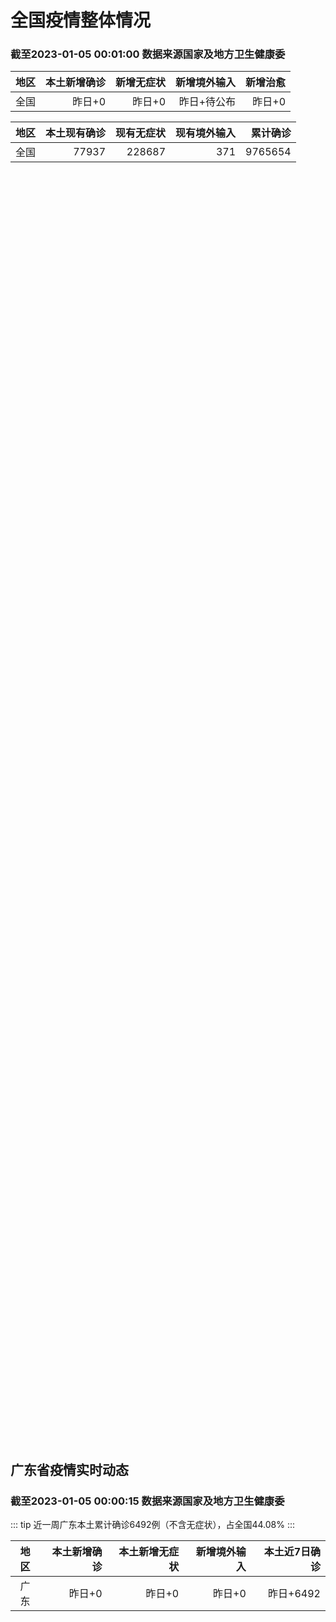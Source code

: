 
# 全国疫情整体情况
### 截至2023-01-05 00:01:00 数据来源国家及地方卫生健康委

|地区|本土新增确诊|新增无症状|新增境外输入|新增治愈|
|:--:|---:|---:|---:|---:|
|全国|昨日+0|昨日+0|昨日+待公布|昨日+0|

|地区|本土现有确诊|现有无症状|现有境外输入|累计确诊|
|:--:|---:|---:|---:|---:|
|全国|77937|228687|371|9765654|

<ChinaMap :dataList="dataList" :title="title"/>

<div id="chinaDayModify" style="width:100%;height:500px;margin-bottom:10px;"></div>
<div id="chinaAddHistoryData" style="width:100%;height:500px;margin-bottom:10px;"></div>
<div id="chinaNowHistoryData" style="width:100%;height:500px;margin-bottom:10px;"></div>
<div id="chinaTotalHistoryData" style="width:100%;height:500px;margin-bottom:10px;"></div>


## 广东省疫情实时动态
### 截至2023-01-05 00:00:15 数据来源国家及地方卫生健康委

::: tip 近一周广东本土累计确诊6492例（不含无症状），占全国44.08%
:::

|地区|本土新增确诊|本土新增无症状|新增境外输入|本土近7日确诊|
|:--:|---:|---:|---:|---:|
|广东|昨日+0|昨日+0|昨日+0|昨日+6492|

<div id="guangdongModify" style="width:100%;height:500px;margin-bottom:10px;"></div>
<div id="guangdongTotalHistory" style="width:100%;height:500px;margin-bottom:10px;"></div>
<div id="guangzhouModifyHistory" style="width:100%;height:500px;margin-bottom:10px;"></div>


<script>
import * as echarts from 'echarts'
export default {
  data(){
    return {
      title: '新增本土确诊',
      dataList: [{name: '台湾', value: 0, addList: []},{name: '香港', value: 0, addList: []},{name: '广东', value: 0, addList: []},{name: '湖北', value: 0, addList: []},{name: '上海', value: 0, addList: []},{name: '吉林', value: 0, addList: []},{name: '四川', value: 0, addList: []},{name: '重庆', value: 0, addList: []},{name: '福建', value: 0, addList: []},{name: '海南', value: 0, addList: []},{name: '河南', value: 0, addList: []},{name: '北京', value: 0, addList: []},{name: '内蒙古', value: 0, addList: []},{name: '云南', value: 0, addList: []},{name: '浙江', value: 0, addList: []},{name: '陕西', value: 0, addList: []},{name: '黑龙江', value: 0, addList: []},{name: '山西', value: 0, addList: []},{name: '山东', value: 0, addList: []},{name: '湖南', value: 0, addList: []},{name: '江苏', value: 0, addList: []},{name: '广西', value: 0, addList: []},{name: '天津', value: 0, addList: []},{name: '辽宁', value: 0, addList: []},{name: '河北', value: 0, addList: []},{name: '澳门', value: 0, addList: []},{name: '新疆', value: 0, addList: []},{name: '江西', value: 0, addList: []},{name: '贵州', value: 0, addList: []},{name: '安徽', value: 0, addList: []},{name: '甘肃', value: 0, addList: []},{name: '西藏', value: 0, addList: []},{name: '青海', value: 0, addList: []},{name: '宁夏', value: 0, addList: []},{name: '南海诸岛', value: 0, addList: []}]
    }
  },
  mounted () {
    const themeObj = {"color":["#2ec7c9","#b6a2de","#5ab1ef","#ffb980","#d87a80","#8d98b3","#e5cf0d","#97b552","#95706d","#dc69aa","#07a2a4","#9a7fd1","#588dd5","#f5994e","#c05050","#59678c","#c9ab00","#7eb00a","#6f5553","#c14089"],"backgroundColor":"rgba(0,0,0,0)","textStyle":{},"title":{"textStyle":{"color":"#008acd"},"subtextStyle":{"color":"#aaaaaa"}},"line":{"itemStyle":{"borderWidth":1},"lineStyle":{"width":2},"symbolSize":3,"symbol":"emptyCircle","smooth":true},"radar":{"itemStyle":{"borderWidth":1},"lineStyle":{"width":2},"symbolSize":3,"symbol":"emptyCircle","smooth":true},"bar":{"itemStyle":{"barBorderWidth":0,"barBorderColor":"#ccc"}},"pie":{"itemStyle":{"borderWidth":0,"borderColor":"#ccc"}},"scatter":{"itemStyle":{"borderWidth":0,"borderColor":"#ccc"}},"boxplot":{"itemStyle":{"borderWidth":0,"borderColor":"#ccc"}},"parallel":{"itemStyle":{"borderWidth":0,"borderColor":"#ccc"}},"sankey":{"itemStyle":{"borderWidth":0,"borderColor":"#ccc"}},"funnel":{"itemStyle":{"borderWidth":0,"borderColor":"#ccc"}},"gauge":{"itemStyle":{"borderWidth":0,"borderColor":"#ccc"}},"candlestick":{"itemStyle":{"color":"#d87a80","color0":"#2ec7c9","borderColor":"#d87a80","borderColor0":"#2ec7c9","borderWidth":1}},"graph":{"itemStyle":{"borderWidth":0,"borderColor":"#ccc"},"lineStyle":{"width":1,"color":"#aaaaaa"},"symbolSize":3,"symbol":"emptyCircle","smooth":true,"color":["#2ec7c9","#b6a2de","#5ab1ef","#ffb980","#d87a80","#8d98b3","#e5cf0d","#97b552","#95706d","#dc69aa","#07a2a4","#9a7fd1","#588dd5","#f5994e","#c05050","#59678c","#c9ab00","#7eb00a","#6f5553","#c14089"],"label":{"color":"#eeeeee"}},"map":{"itemStyle":{"areaColor":"#dddddd","borderColor":"#eeeeee","borderWidth":0.5},"label":{"color":"#d87a80"},"emphasis":{"itemStyle":{"areaColor":"rgba(254,153,78,1)","borderColor":"#444","borderWidth":1},"label":{"color":"rgb(100,0,0)"}}},"geo":{"itemStyle":{"areaColor":"#dddddd","borderColor":"#eeeeee","borderWidth":0.5},"label":{"color":"#d87a80"},"emphasis":{"itemStyle":{"areaColor":"rgba(254,153,78,1)","borderColor":"#444","borderWidth":1},"label":{"color":"rgb(100,0,0)"}}},"categoryAxis":{"axisLine":{"show":true,"lineStyle":{"color":"#008acd"}},"axisTick":{"show":true,"lineStyle":{"color":"#333"}},"axisLabel":{"show":true,"color":"#333"},"splitLine":{"show":false,"lineStyle":{"color":["#eee"]}},"splitArea":{"show":false,"areaStyle":{"color":["rgba(250,250,250,0.3)","rgba(200,200,200,0.3)"]}}},"valueAxis":{"axisLine":{"show":true,"lineStyle":{"color":"#008acd"}},"axisTick":{"show":true,"lineStyle":{"color":"#333"}},"axisLabel":{"show":true,"color":"#333"},"splitLine":{"show":true,"lineStyle":{"color":["#eee"]}},"splitArea":{"show":true,"areaStyle":{"color":["rgba(250,250,250,0.3)","rgba(200,200,200,0.3)"]}}},"logAxis":{"axisLine":{"show":true,"lineStyle":{"color":"#008acd"}},"axisTick":{"show":true,"lineStyle":{"color":"#333"}},"axisLabel":{"show":true,"color":"#333"},"splitLine":{"show":true,"lineStyle":{"color":["#eee"]}},"splitArea":{"show":true,"areaStyle":{"color":["rgba(250,250,250,0.3)","rgba(200,200,200,0.3)"]}}},"timeAxis":{"axisLine":{"show":true,"lineStyle":{"color":"#008acd"}},"axisTick":{"show":true,"lineStyle":{"color":"#333"}},"axisLabel":{"show":true,"color":"#333"},"splitLine":{"show":true,"lineStyle":{"color":["#eee"]}},"splitArea":{"show":false,"areaStyle":{"color":["rgba(250,250,250,0.3)","rgba(200,200,200,0.3)"]}}},"toolbox":{"iconStyle":{"borderColor":"#2ec7c9"},"emphasis":{"iconStyle":{"borderColor":"#18a4a6"}}},"legend":{"textStyle":{"color":"#333333"}},"tooltip":{"axisPointer":{"lineStyle":{"color":"#008acd","width":"1"},"crossStyle":{"color":"#008acd","width":"1"}}},"timeline":{"lineStyle":{"color":"#008acd","width":1},"itemStyle":{"color":"#008acd","borderWidth":1},"controlStyle":{"color":"#008acd","borderColor":"#008acd","borderWidth":0.5},"checkpointStyle":{"color":"#2ec7c9","borderColor":"#2ec7c9"},"label":{"color":"#008acd"},"emphasis":{"itemStyle":{"color":"#a9334c"},"controlStyle":{"color":"#008acd","borderColor":"#008acd","borderWidth":0.5},"label":{"color":"#008acd"}}},"visualMap":{"color":["#5ab1ef","#e0ffff"]},"dataZoom":{"backgroundColor":"rgba(47,69,84,0)","dataBackgroundColor":"#efefff","fillerColor":"rgba(182,162,222,0.2)","handleColor":"#008acd","handleSize":"100%","textStyle":{"color":"#333333"}},"markPoint":{"label":{"color":"#eeeeee"},"emphasis":{"label":{"color":"#eeeeee"}}}}

    echarts.registerTheme('dark', (themeObj))

    this.chartChDay = echarts.init(document.getElementById("chinaDayModify"), "dark")
,this.chartChAdd = echarts.init(document.getElementById("chinaAddHistoryData"), "dark")
,this.chartChNow = echarts.init(document.getElementById("chinaNowHistoryData"), "dark")
,this.chartChTotal = echarts.init(document.getElementById("chinaTotalHistoryData"), "dark")
,this.chartGdMod = echarts.init(document.getElementById("guangdongModify"), "dark")
,this.chartGdTotal = echarts.init(document.getElementById("guangdongTotalHistory"), "dark")
,this.chartGzMod = echarts.init(document.getElementById("guangzhouModifyHistory"), "dark")


    const option_gd_mod = {
      title: {
        text: '广东疫情新增趋势（人）'
      },
      tooltip: {
        trigger: 'axis',
        axisPointer: {
          type: 'cross',
          label: {
            backgroundColor: '#6a7985'
          }
        }
      },
      legend: {
        top: 20,
        data: [{name: '本土新增确诊',icon: 'rect'}, {name: '本土新增无症状',icon: 'rect'},{name: '新增境外输入',icon: 'rect'}]
      },
      grid: {
        left: '3%',
        right: '4%',
        bottom: '3%',
        containLabel: true
      },
      toolbox: {
        feature: {
          saveAsImage: {}
        }
      },
      xAxis: {
        type: 'category',
        boundaryGap: false,
        data: []
      },
      yAxis: {
        type: 'value'
      },
      series: [
        {
          name: '本土新增确诊',
          type: 'line',
          areaStyle: {},
          emphasis: {
            focus: 'series'
          },
          data: []
        },
        {
          name: '本土新增无症状',
          type: 'line',
          areaStyle: {},
          emphasis: {
            focus: 'series'
          },
          data: []
        },
        {
          name: '新增境外输入',
          type: 'line',
          areaStyle: {},
          emphasis: {
            focus: 'series'
          },
          data: []
        }
      ]
    };

    const option_gd_total = {
      title: {
        text: '广东疫情概览（人）'
      },
      tooltip: {
        trigger: 'axis',
        axisPointer: {
          type: 'cross',
          label: {
            backgroundColor: '#6a7985'
          }
        }
      },
      legend: {
        top: 20,
        data: [{name: '累计确诊',icon: 'rect'},{name: '累计治愈',icon: 'rect'}]
      },
      grid: {
        left: '3%',
        right: '4%',
        bottom: '3%',
        containLabel: true
      },
      toolbox: {
        feature: {
          saveAsImage: {}
        }
      },
      xAxis: {
        type: 'category',
        boundaryGap: false,
        data: ["01.09","01.10","01.11","01.12","01.13","01.14","01.15","01.16","01.17","01.18","01.19","01.20","01.21","01.22","01.23","01.24","01.25","01.26","01.27","01.28","01.29","01.30","01.31","02.01","02.02","02.03","02.04","02.05","02.06","02.07","02.08","02.09","02.10","02.11","02.12","02.13","02.14","02.15","02.16","02.17","02.18","02.19","02.20","02.21","02.22","02.23","02.24","02.25","02.26","02.27","02.28","03.01","03.02","03.03","03.04","03.05","03.06","03.07","03.08",]
      },
      yAxis: {
        type: 'value'
      },
      series: [
        {
          name: '累计确诊',
          type: 'line',
          areaStyle: {},
          emphasis: {
            focus: 'series'
          },
          data: [84287,84287,84287,84287,84287,84287,84287,84287,84287,84287,84287,84287,84287,84287,84287,84287,84287,84287,84287,84287,84287,84287,84287,84287,84287,84287,84287,84287,84287,84287,84287,84287,84287,84287,84287,84287,84287,84287,84287,84287,84287,84287,84287,84287,84287,84287,84287,84287,84287,84287,84287,84287,84287,84287,84287,84287,84287,84287,84287,]
        },
        {
          name: '累计治愈',
          type: 'line',
          areaStyle: {},
          emphasis: {
            focus: 'series'
          },
          data: [51366,51366,51366,51366,51366,51366,51366,51366,51366,51366,51366,51366,51366,51366,51366,51366,51366,51366,51366,51366,51366,51366,51366,51366,51366,51366,51366,51366,51366,51366,51366,51366,51366,51366,51366,51366,51366,51366,51366,51366,51366,51366,51366,51366,51366,51366,51366,51366,51366,51366,51366,51366,51366,51366,51366,51366,51366,51366,51366,]
        }
      ]
    };

    const option_gz_mod = {
      title: {
        text: '广州疫情新增趋势（人）'
      },
      tooltip: {
        trigger: 'axis',
        axisPointer: {
          type: 'cross',
          label: {
            backgroundColor: '#6a7985'
          }
        }
      },
      legend: {
        top: 20,
        data: [{name: '本土新增确诊',icon: 'rect'},{name: '本土新增无症状',icon: 'rect'}]
      },
      grid: {
        left: '3%',
        right: '4%',
        bottom: '3%',
        containLabel: true
      },
      toolbox: {
        feature: {
          saveAsImage: {}
        }
      },
      xAxis: {
        type: 'category',
        boundaryGap: false,
        data: []
      },
      yAxis: {
        type: 'value'
      },
      series: [
        {
          name: '本土新增确诊',
          type: 'line',
          areaStyle: {},
          emphasis: {
            focus: 'series'
          },
          data: []
        },
        {
          name: '本土新增无症状',
          type: 'line',
          areaStyle: {},
          emphasis: {
            focus: 'series'
          },
          data: []
        }
      ]
    };

    const option_ch_day  = {
      series: [
        {
          type: 'treemap',
          data: [
            {
              name: '本土新增确诊昨日+0',
              value: 1,
            },
            {
              name: '新增无症状昨日+0',
              value: 1,
            },
            {
              name: '新增境外输入昨日+待公布',
              value: 1,
            },
            {
              name: '新增治愈昨日+0',
              value: 1,
            },
          ]
        }
      ]
    };

    const option_ch_add = {
      title: {
        text: '新增疫情整体走势'
      },
      tooltip: {
        trigger: 'axis',
        axisPointer: {
          type: 'cross',
          label: {
            backgroundColor: '#6a7985'
          }
        }
      },
      legend: {
        top: 20,
        data: [{name: '本土确诊',icon: 'rect'}, {name: '无症状感染',icon: 'rect'},{name: '新增境外输入',icon: 'rect'}]
      },
      grid: {
        left: '3%',
        right: '4%',
        bottom: '3%',
        containLabel: true
      },
      toolbox: {
        feature: {
          saveAsImage: {}
        }
      },
      xAxis: {
        type: 'category',
        boundaryGap: false,
        data: []
      },
      yAxis: {
        type: 'value'
      },
      series: [
        {
          name: '本土确诊',
          type: 'line',
          areaStyle: {},
          emphasis: {
            focus: 'series'
          },
          data: []
        },
        {
          name: '无症状感染',
          type: 'line',
          areaStyle: {},
          emphasis: {
            focus: 'series'
          },
          data: []
        },
        {
          name: '新增境外输入',
          type: 'line',
          areaStyle: {},
          emphasis: {
            focus: 'series'
          },
          data: []
        }
      ]
    };

    const option_ch_now = {
      title: {
        text: '现有疫情整体走势'
      },
      tooltip: {
        trigger: 'axis',
        axisPointer: {
          type: 'cross',
          label: {
            backgroundColor: '#6a7985'
          }
        }
      },
      legend: {
        top: 20,
        data: [{name: '本土确诊',icon: 'rect'}, {name: '无症状感染',icon: 'rect'},{name: '新增境外输入',icon: 'rect'}]
      },
      grid: {
        left: '3%',
        right: '4%',
        bottom: '3%',
        containLabel: true
      },
      toolbox: {
        feature: {
          saveAsImage: {}
        }
      },
      xAxis: {
        type: 'category',
        boundaryGap: false,
        data: ["01.09","01.10","01.11","01.12","01.13","01.14","01.15","01.16","01.17","01.18","01.19","01.20","01.21","01.22","01.23","01.24","01.25","01.26","01.27","01.28","01.29","01.30","01.31","02.01","02.02","02.03","02.04","02.05","02.06","02.07","02.08","02.09","02.10","02.11","02.12","02.13","02.14","02.15","02.16","02.17","02.18","02.19","02.20","02.21","02.22","02.23","02.24","02.25","02.26","02.27","02.28","03.01","03.02","03.03","03.04","03.05","03.06","03.07","03.08",]
      },
      yAxis: {
        type: 'value'
      },
      series: [
        {
          name: '本土确诊',
          type: 'line',
          areaStyle: {},
          emphasis: {
            focus: 'series'
          },
          data: [77937,77937,77937,77937,77937,77937,77937,77937,77937,77937,77937,77937,77937,77937,77937,77937,77937,77937,77937,77937,77937,77937,77937,77937,77937,77937,77937,77937,77937,77937,77937,77937,77937,77937,77937,77937,77937,77937,77937,77937,77937,77937,77937,77937,77937,77937,77937,77937,77937,77937,77937,77937,77937,77937,77937,77937,77937,77937,77937,]
        },
        {
          name: '无症状感染',
          type: 'line',
          areaStyle: {},
          emphasis: {
            focus: 'series'
          },
          data: [371,371,371,371,371,371,371,371,371,371,371,371,371,371,371,371,371,371,371,371,371,371,371,371,371,371,371,371,371,371,371,371,371,371,371,371,371,371,371,371,371,371,371,371,371,371,371,371,371,371,371,371,371,371,371,371,371,371,371,]
        },
        {
          name: '新增境外输入',
          type: 'line',
          areaStyle: {},
          emphasis: {
            focus: 'series'
          },
          data: [228687,228687,228687,228687,228687,228687,228687,228687,228687,228687,228687,228687,228687,228687,228687,228687,228687,228687,228687,228687,228687,228687,228687,228687,228687,228687,228687,228687,228687,228687,228687,228687,228687,228687,228687,228687,228687,228687,228687,228687,228687,228687,228687,228687,228687,228687,228687,228687,228687,228687,228687,228687,228687,228687,228687,228687,228687,228687,228687,]
        }
      ]
    };

    const option_ch_total = {
      title: {
        text: '累计疫情整体走势'
      },
      tooltip: {
        trigger: 'axis',
        axisPointer: {
          type: 'cross',
          label: {
            backgroundColor: '#6a7985'
          }
        }
      },
      legend: {
        top: 20,
        data: [{name: '确诊(含港澳台)', con: 'rect'}, {name: '死亡(含港澳台)',icon: 'rect'}]
      },
      grid: {
        left: '3%',
        right: '4%',
        bottom: '3%',
        containLabel: true
      },
      toolbox: {
        feature: {
          saveAsImage: {}
        }
      },
      xAxis: {
        type: 'category',
        boundaryGap: false,
        data: ["01.09","01.10","01.11","01.12","01.13","01.14","01.15","01.16","01.17","01.18","01.19","01.20","01.21","01.22","01.23","01.24","01.25","01.26","01.27","01.28","01.29","01.30","01.31","02.01","02.02","02.03","02.04","02.05","02.06","02.07","02.08","02.09","02.10","02.11","02.12","02.13","02.14","02.15","02.16","02.17","02.18","02.19","02.20","02.21","02.22","02.23","02.24","02.25","02.26","02.27","02.28","03.01","03.02","03.03","03.04","03.05","03.06","03.07","03.08",]
      },
      yAxis: {
        type: 'value'
      },
      series: [
        {
          name: '确诊(含港澳台)',
          type: 'line',
          areaStyle: {},
          emphasis: {
            focus: 'series'
          },
          data: [9765654,9765654,9765654,9765654,9765654,9765654,9765654,9765654,9765654,9765654,9765654,9765654,9765654,9765654,9765654,9765654,9765654,9765654,9765654,9765654,9765654,9765654,9765654,9765654,9765654,9765654,9765654,9765654,9765654,9765654,9765654,9765654,9765654,9765654,9765654,9765654,9765654,9765654,9765654,9765654,9765654,9765654,9765654,9765654,9765654,9765654,9765654,9765654,9765654,9765654,9765654,9765654,9765654,9765654,9765654,9765654,9765654,9765654,9765654,]
        },
        {
          name: '死亡(含港澳台)',
          type: 'line',
          areaStyle: {},
          emphasis: {
            focus: 'series'
          },
          data: [28939,28939,28939,28939,28939,28939,28939,28939,28939,28939,28939,28939,28939,28939,28939,28939,28939,28939,28939,28939,28939,28939,28939,28939,28939,28939,28939,28939,28939,28939,28939,28939,28939,28939,28939,28939,28939,28939,28939,28939,28939,28939,28939,28939,28939,28939,28939,28939,28939,28939,28939,28939,28939,28939,28939,28939,28939,28939,28939,]
        }
      ]
    };

    this.chartGdMod.setOption(option_gd_mod);
    this.chartGdTotal.setOption(option_gd_total);
    this.chartGzMod.setOption(option_gz_mod);
    this.chartChDay.setOption(option_ch_day);
    this.chartChAdd.setOption(option_ch_add);
    this.chartChNow.setOption(option_ch_now);
    this.chartChTotal.setOption(option_ch_total);

    window.onresize = () => {
      this.chartGdMod.resize()
      this.chartGdTotal.resize()
      this.chartGzMod.resize()
      this.chartChDay.resize()
      this.chartChAdd.resize()
      this.chartChNow.resize()
      this.chartChTotal.resize()
    }
  }
}
</script>

## 广东省各地区疫情情况

::: danger 0个中高风险地区
:::

|地区|本土新增确诊|本土新增无症状|本土近7日确诊|中高风险地区|
|:--:|---:|---:|---:|---:|
|广州|0|0|+3023|0|
|汕头|0|0|+514|0|
|深圳|0|0|+480|0|
|云浮|0|0|+320|0|
|惠州|0|0|+302|0|
|佛山|0|0|+258|0|
|潮州|0|0|+253|0|
|中山|0|0|+210|0|
|珠海|0|0|+207|0|
|阳江|0|0|+195|0|
|湛江|0|0|+139|0|
|茂名|0|0|+120|0|
|江门|0|0|+111|0|
|肇庆|0|0|+69|0|
|梅州|0|0|+62|0|
|韶关|0|0|+61|0|
|汕尾|0|0|+55|0|
|清远|0|0|+43|0|
|东莞|0|0|+35|0|
|河源|0|0|+19|0|
|揭阳|0|0|+16|0|
|未公布来源|0|0|0|0|


## 广东疫情热点动态

  
### 03-09 09:33
::: tip 广州暂无“甲流”大规模传染迹象，居民没必要购买自测试剂盒
相比新冠，甲流感染的峰值应该会更低、更平缓，持续时间也更久一些，对我们的生产、生活不会造成大规模影响。“甲流”自测试剂盒质量参差不齐，居民自行采样检测的精度也难以控制，且由于其传播情况仍在可控范围内，...

金羊网

[阅读全文](https://view.inews.qq.com/a/20230309A00KU600?shareto=wx&devid=6B867A79-89E7-4FEF-A3B8-FCBF7F356E49&qimei=5e1231f5-e69a-46f0-b45d-19c7cb333211&uid=100162862382&qs_signature=AAwOUZK3zL%2BNTRzvmuZIBQzzoZK0Z6JeX%2FHhhQD6stu4OwOS6kZKBk90yecK3i0Xw7azj8hsmrkzg7qoeCcGsnXV1cJiCTqXdHqWNghMoLMB1A2HjZo6fj8AHjwJTe%3D%3D&appver=15.5_qqnews_7.0.80#)
:::

### 03-07 09:29
::: tip 进入高发季！广东省疾控中心：未报告流感样病例暴发疫情
正值冬春交际，全国各地也迎来开学季，医院儿科门急诊近期接诊到一些出现呕吐、腹泻症状的小朋友，被诊断为诺如病毒感染。同时，各地疾控机构流感监测结果显示，当前我国流感病毒活动水平有所增强，以甲型流感为主。...

羊城派

[阅读全文](https://view.inews.qq.com/a/20230306A058KA00?uid=101705948131&chlid=_qqnews_custom_search_pictext#)
:::

### 03-06 10:11
::: tip 广东疫情防控：针对新冠有16种疫苗，新药避免增强剂的使用
3月5日，十四届全国人大一次会议召开，在政府工作报告中关于疫情防控方面，提出推进疫苗迭代升级和新药研制，切实保障群众就医用药需求。羊城晚报记者专访国家感染性疾病临床医学研究中心主任、深圳市第三人民医院...

羊城派

[阅读全文](https://view.inews.qq.com/a/20230306A01YQ500?uid=101705948131&chlid=_qqnews_custom_search_pictext#)
:::

### 03-06 09:20
::: tip 深圳卫健委：得了慢性荨麻疹，需要忌口吗？
慢性荨麻疹患者，通常不建议忌口。



绝大数慢性荨麻疹与食物过敏无关，但是部分人会发现食入某些食物会引起荨麻疹症状波动或加重，这可能与食物中存在的假变应原有关。



目前还没有充分的证据证实回避含...

深圳卫健委

[阅读全文](https://mp.weixin.qq.com/s/hf5u_59rL1AATES_eR2S9g?vid=1688856484289512&deviceid=64e6ab7e-5d4a-4f78-a66d-f9fb1127f5a1&version=4.1.0.6015&platform=win)
:::

### 03-05 08:55
::: tip 广州3月2日-4月1日便民核酸采样点汇总！地址、服务时间→
为满足部分市民朋友核酸检测需求，现将我市核酸采样点地址、服务时间等相关信息予以通告，请有核酸检测需求的广大市民结合自身需要，合理安排时间，就近选择核酸采样点。...

广州卫健委

[阅读全文](https://mp.weixin.qq.com/s/JIZ8IHYmvDCjZOQnv237lw?vid=1688856484289512&deviceid=64e6ab7e-5d4a-4f78-a66d-f9fb1127f5a1&version=4.1.0.6015&platform=win)
:::

### 03-04 09:03
::: tip 多地甲流来袭 广东疾控支招：接种疫苗可有效预防
...

广州日报

[阅读全文](https://view.inews.qq.com/a/20230303A01JSJ00?uid=100188415180&chlid=_qqnews_custom_search_pictext#)
:::

### 03-02 14:08
::: tip “甲流”病毒上热搜，如何应对？深圳疾控中心6招教你预防
2月以来，多地多所学校都出现了因学生感染甲型流感而通知停课多天的情况，“甲流”冲上热搜。3月1日，记者从深圳市疾控中心获悉，2023年3月1日-7日，深圳市流感病毒感染正处于低流行水平。
深圳市疾病风...

深圳特区报

[阅读全文](https://view.inews.qq.com/a/20230302A03P3700?uid=100162862382&shareto=wx&devid=6B867A79-89E7-4FEF-A3B8-FCBF7F356E49&qimei=5e1231f5-e69a-46f0-b45d-19c7cb333211&qs_signature=AAwjzxYWSLr4m509GWAO%2BAaD2mfWBwM72Cl5lyu08CVlDuGHFZZJyDrGFVEvYC8s0JMcQwKyqRbAhkH%2FS%2Ffs2MGGtMw9r35xDsWLKPahZNRxfZoP09PWTSShhDgbxq%3D%3D&appver=15.5_qqnews_7.0.70#)
:::

### 03-02 13:16
::: tip 越秀区公布3月2日至4月1日“愿检尽检”便民核酸采样点
为满足市民核酸检测的需求越秀区公布了3月2日至4月1日“愿检尽检”便民核酸采样服务点具体安排如下越秀区“愿检尽检”便民核酸采样服务点服务信息（点击放大查看）各采样点开放时间以街道社区通知为准。温馨提示...

广州越秀发布

[阅读全文](https://h5.baike.qq.com/mobile/landing.html?docid=20230302A03YEA00&isNews=1&adtag=wxjk.yqssc.yqdt)
:::

### 03-02 10:02
::: tip 广东高院：对因疫情陷入困境企业，积极引导庭外调解
南方网讯（记者/李润芳 通讯员/陈康秀杨华）3月1日，广东省高级人民法院印发《关于充分发挥破产审判职能服务高质量发展的意见》，进一步发挥破产“拯救危困企业”和“淘汰落后产能”的制度优势，优化营商环境，...

中国青年网

[阅读全文](https://h5.baike.qq.com/mobile/landing.html?docid=20230302A01W7W00&isNews=1&adtag=wxjk.yqssc.yqdt)
:::

### 03-01 09:10
::: tip 广东疾控：有效预防甲流，关键做好这两点
春暖花开之季，更是病毒和细菌的高活跃期，要特别注意预防流感等流行性疾病。什么是流感？如何区别甲流和普通感冒？怎样预防甲流？近日，广东省疾控中心对近期甲流疑问进行一一解答。
问：什么是甲流？
答：认识甲...

金羊网

[阅读全文](https://view.inews.qq.com/a/20230228A0A5N800?&chlid=mine_subscribe&uid=101705948131#)
:::


## 广州疫情热点动态

  
### 03-09 09:33
::: tip 广州暂无“甲流”大规模传染迹象，居民没必要购买自测试剂盒
相比新冠，甲流感染的峰值应该会更低、更平缓，持续时间也更久一些，对我们的生产、生活不会造成大规模影响。“甲流”自测试剂盒质量参差不齐，居民自行采样检测的精度也难以控制，且由于其传播情况仍在可控范围内，...

金羊网

[阅读全文](https://view.inews.qq.com/a/20230309A00KU600?shareto=wx&devid=6B867A79-89E7-4FEF-A3B8-FCBF7F356E49&qimei=5e1231f5-e69a-46f0-b45d-19c7cb333211&uid=100162862382&qs_signature=AAwOUZK3zL%2BNTRzvmuZIBQzzoZK0Z6JeX%2FHhhQD6stu4OwOS6kZKBk90yecK3i0Xw7azj8hsmrkzg7qoeCcGsnXV1cJiCTqXdHqWNghMoLMB1A2HjZo6fj8AHjwJTe%3D%3D&appver=15.5_qqnews_7.0.80#)
:::

### 03-07 09:29
::: tip 进入高发季！广东省疾控中心：未报告流感样病例暴发疫情
正值冬春交际，全国各地也迎来开学季，医院儿科门急诊近期接诊到一些出现呕吐、腹泻症状的小朋友，被诊断为诺如病毒感染。同时，各地疾控机构流感监测结果显示，当前我国流感病毒活动水平有所增强，以甲型流感为主。...

羊城派

[阅读全文](https://view.inews.qq.com/a/20230306A058KA00?uid=101705948131&chlid=_qqnews_custom_search_pictext#)
:::

### 03-06 10:11
::: tip 广东疫情防控：针对新冠有16种疫苗，新药避免增强剂的使用
3月5日，十四届全国人大一次会议召开，在政府工作报告中关于疫情防控方面，提出推进疫苗迭代升级和新药研制，切实保障群众就医用药需求。羊城晚报记者专访国家感染性疾病临床医学研究中心主任、深圳市第三人民医院...

羊城派

[阅读全文](https://view.inews.qq.com/a/20230306A01YQ500?uid=101705948131&chlid=_qqnews_custom_search_pictext#)
:::

### 03-06 09:20
::: tip 深圳卫健委：得了慢性荨麻疹，需要忌口吗？
慢性荨麻疹患者，通常不建议忌口。



绝大数慢性荨麻疹与食物过敏无关，但是部分人会发现食入某些食物会引起荨麻疹症状波动或加重，这可能与食物中存在的假变应原有关。



目前还没有充分的证据证实回避含...

深圳卫健委

[阅读全文](https://mp.weixin.qq.com/s/hf5u_59rL1AATES_eR2S9g?vid=1688856484289512&deviceid=64e6ab7e-5d4a-4f78-a66d-f9fb1127f5a1&version=4.1.0.6015&platform=win)
:::

### 03-05 08:55
::: tip 广州3月2日-4月1日便民核酸采样点汇总！地址、服务时间→
为满足部分市民朋友核酸检测需求，现将我市核酸采样点地址、服务时间等相关信息予以通告，请有核酸检测需求的广大市民结合自身需要，合理安排时间，就近选择核酸采样点。...

广州卫健委

[阅读全文](https://mp.weixin.qq.com/s/JIZ8IHYmvDCjZOQnv237lw?vid=1688856484289512&deviceid=64e6ab7e-5d4a-4f78-a66d-f9fb1127f5a1&version=4.1.0.6015&platform=win)
:::

### 03-04 09:03
::: tip 多地甲流来袭 广东疾控支招：接种疫苗可有效预防
...

广州日报

[阅读全文](https://view.inews.qq.com/a/20230303A01JSJ00?uid=100188415180&chlid=_qqnews_custom_search_pictext#)
:::

### 03-02 14:08
::: tip “甲流”病毒上热搜，如何应对？深圳疾控中心6招教你预防
2月以来，多地多所学校都出现了因学生感染甲型流感而通知停课多天的情况，“甲流”冲上热搜。3月1日，记者从深圳市疾控中心获悉，2023年3月1日-7日，深圳市流感病毒感染正处于低流行水平。
深圳市疾病风...

深圳特区报

[阅读全文](https://view.inews.qq.com/a/20230302A03P3700?uid=100162862382&shareto=wx&devid=6B867A79-89E7-4FEF-A3B8-FCBF7F356E49&qimei=5e1231f5-e69a-46f0-b45d-19c7cb333211&qs_signature=AAwjzxYWSLr4m509GWAO%2BAaD2mfWBwM72Cl5lyu08CVlDuGHFZZJyDrGFVEvYC8s0JMcQwKyqRbAhkH%2FS%2Ffs2MGGtMw9r35xDsWLKPahZNRxfZoP09PWTSShhDgbxq%3D%3D&appver=15.5_qqnews_7.0.70#)
:::

### 03-02 13:16
::: tip 越秀区公布3月2日至4月1日“愿检尽检”便民核酸采样点
为满足市民核酸检测的需求越秀区公布了3月2日至4月1日“愿检尽检”便民核酸采样服务点具体安排如下越秀区“愿检尽检”便民核酸采样服务点服务信息（点击放大查看）各采样点开放时间以街道社区通知为准。温馨提示...

广州越秀发布

[阅读全文](https://h5.baike.qq.com/mobile/landing.html?docid=20230302A03YEA00&isNews=1&adtag=wxjk.yqssc.yqdt)
:::

### 03-02 10:02
::: tip 广东高院：对因疫情陷入困境企业，积极引导庭外调解
南方网讯（记者/李润芳 通讯员/陈康秀杨华）3月1日，广东省高级人民法院印发《关于充分发挥破产审判职能服务高质量发展的意见》，进一步发挥破产“拯救危困企业”和“淘汰落后产能”的制度优势，优化营商环境，...

中国青年网

[阅读全文](https://h5.baike.qq.com/mobile/landing.html?docid=20230302A01W7W00&isNews=1&adtag=wxjk.yqssc.yqdt)
:::

### 03-01 09:10
::: tip 广东疾控：有效预防甲流，关键做好这两点
春暖花开之季，更是病毒和细菌的高活跃期，要特别注意预防流感等流行性疾病。什么是流感？如何区别甲流和普通感冒？怎样预防甲流？近日，广东省疾控中心对近期甲流疑问进行一一解答。
问：什么是甲流？
答：认识甲...

金羊网

[阅读全文](https://view.inews.qq.com/a/20230228A0A5N800?&chlid=mine_subscribe&uid=101705948131#)
:::

